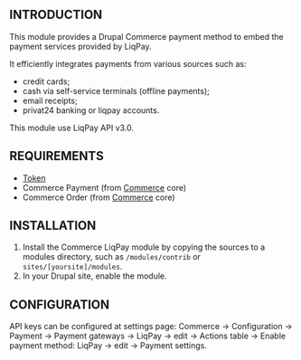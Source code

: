 INTRODUCTION
------------

This module provides a Drupal Commerce payment method to embed the payment
services provided by LiqPay.

It efficiently integrates payments from various sources such as:
- credit cards;
- cash via self-service terminals (offline payments);
- email receipts;
- privat24 banking or liqpay accounts.

This module use LiqPay API v3.0.

REQUIREMENTS
------------

- [Token](http://drupal.org/project/token)
- Commerce Payment (from [Commerce](http://drupal.org/project/commerce) core)
- Commerce Order (from [Commerce](http://drupal.org/project/commerce) core)

INSTALLATION
------------

1. Install the Commerce LiqPay module by copying the sources to a modules
   directory, such as `/modules/contrib` or `sites/[yoursite]/modules`.
2. In your Drupal site, enable the module.

CONFIGURATION
-------------

API keys can be configured at settings page:
Commerce -> Configuration -> Payment -> Payment gateways -> LiqPay -> edit ->
Actions table -> Enable payment method: LiqPay -> edit -> Payment settings.
